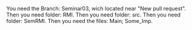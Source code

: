 You need the Branch: Seminar03, wich located near "New pull request".
Then you need folder: RMI.
Then you need folder: src.
Then you need folder: SemRMI.
Then you need the files: Main; Some_Imp.
